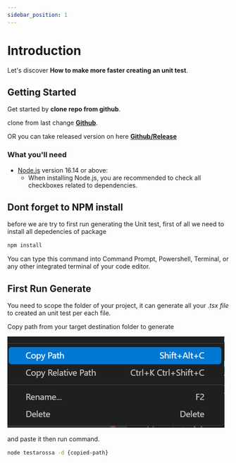 ```yaml
---
sidebar_position: 1
---
```


# Introduction

Let's discover **How to make more faster creating an unit test**.

## Getting Started

Get started by **clone repo from github**.

clone from last change **[Github](https://github.com/ZiddanDwiPutra/testarossa)**.

OR you can take released version on here **[Github/Release](https://github.com/ZiddanDwiPutra/testarossa/releases/tag/release-0.1)**

### What you'll need

- [Node.js](https://nodejs.org/en/download/) version 16.14 or above:
  - When installing Node.js, you are recommended to check all checkboxes related to dependencies.

## Dont forget to NPM install

before we are try to first run generating the Unit test, first of all we need to install all depedencies of package

```bash
npm install
```
You can type this command into Command Prompt, Powershell, Terminal, or any other integrated terminal of your code editor.

## First Run Generate

You need to scope the folder of your project, it can generate all your *.tsx file* to created an unit test per each file.

Copy path from your target destination folder to generate

![copy-path-vscode](./general/img/copy-path-vscode.png)

and paste it then run command.

```bash
node testarossa -d {copied-path}
```